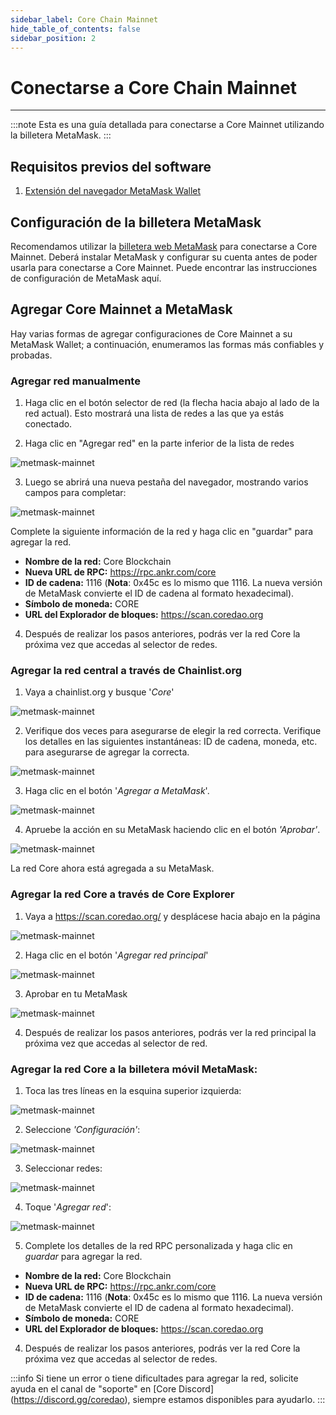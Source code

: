 ```yaml
---
sidebar_label: Core Chain Mainnet
hide_table_of_contents: false
sidebar_position: 2
---
```


# Conectarse a Core Chain Mainnet

---

:::note
Esta es una guía detallada para conectarse a Core Mainnet utilizando la billetera MetaMask.
:::

## Requisitos previos del software

1. [Extensión del navegador MetaMask Wallet](https://metamask.io/)

## Configuración de la billetera MetaMask

Recomendamos utilizar la [billetera web MetaMask](https://metamask.io/) para conectarse a Core Mainnet. Deberá instalar MetaMask y configurar su cuenta antes de poder usarla para conectarse a Core Mainnet. Puede encontrar las instrucciones de configuración de MetaMask aquí.

## Agregar Core Mainnet a MetaMask

Hay varias formas de agregar configuraciones de Core Mainnet a su MetaMask Wallet; a continuación, enumeramos las formas más confiables y probadas.

### Agregar red manualmente

1. Haga clic en el botón selector de red (la flecha hacia abajo al lado de la red actual). Esto mostrará una lista de redes a las que ya estás conectado.



2. Haga clic en "Agregar red" en la parte inferior de la lista de redes

![metmask-mainnet](../../static/img/miannet-wallet-config/mainnet-wallet-config-2.webp)

3. Luego se abrirá una nueva pestaña del navegador, mostrando varios campos para completar:

![metmask-mainnet](../../static/img/miannet-wallet-config/mainnet-wallet-config-3.webp)

Complete la siguiente información de la red y haga clic en "guardar" para agregar la red.

- **Nombre de la red:** Core Blockchain
- **Nueva URL de RPC:** https://rpc.ankr.com/core
- **ID de cadena:** 1116 (**Nota**: 0x45c es lo mismo que 1116. La nueva versión de MetaMask convierte el ID de cadena al formato hexadecimal).
- **Símbolo de moneda:** CORE
- **URL del Explorador de bloques:** https://scan.coredao.org

4. Después de realizar los pasos anteriores, podrás ver la red Core la próxima vez que accedas al selector de redes.

### Agregar la red central a través de Chainlist.org

1. Vaya a chainlist.org y busque '_Core_'

![metmask-mainnet](../../static/img/miannet-wallet-config/mainnet-wallet-config-4.webp)

2. Verifique dos veces para asegurarse de elegir la red correcta. Verifique los detalles en las siguientes instantáneas: ID de cadena, moneda, etc. para asegurarse de agregar la correcta.

![metmask-mainnet](../../static/img/miannet-wallet-config/mainnet-wallet-config-6.webp)

3. Haga clic en el botón '_Agregar a MetaMask_'.

![metmask-mainnet](../../static/img/miannet-wallet-config/mainnet-wallet-config-7.webp)

4. Apruebe la acción en su MetaMask haciendo clic en el botón _'Aprobar'_.

![metmask-mainnet](../../static/img/miannet-wallet-config/mainnet-wallet-config-8.webp)

La red Core ahora está agregada a su MetaMask.

### Agregar la red Core a través de Core Explorer

1. Vaya a https://scan.coredao.org/ y desplácese hacia abajo en la página

![metmask-mainnet](../../static/img/miannet-wallet-config/mainnet-wallet-config-9.webp)

2. Haga clic en el botón '_Agregar red principal_'

![metmask-mainnet](../../static/img/miannet-wallet-config/mainnet-wallet-config-10.webp)

3. Aprobar en tu MetaMask

![metmask-mainnet](../../static/img/miannet-wallet-config/mainnet-wallet-config-11.webp)

4. Después de realizar los pasos anteriores, podrás ver la red principal la próxima vez que accedas al selector de red.

### Agregar la red Core a la billetera móvil MetaMask:

1. Toca las tres líneas en la esquina superior izquierda:

![metmask-mainnet](../../static/img/miannet-wallet-config/mainnet-wallet-config-12.webp)

2. Seleccione _'Configuración'_:

![metmask-mainnet](../../static/img/miannet-wallet-config/mainnet-wallet-config-13.webp)

3. Seleccionar redes:

![metmask-mainnet](../../static/img/miannet-wallet-config/mainnet-wallet-config-14.webp)

4. Toque '_Agregar red_':

![metmask-mainnet](../../static/img/miannet-wallet-config/mainnet-wallet-config-15.webp)

5. Complete los detalles de la red RPC personalizada y haga clic en _guardar_ para agregar la red.

- **Nombre de la red:** Core Blockchain
- **Nueva URL de RPC:** https://rpc.ankr.com/core
- **ID de cadena:** 1116 (**Nota**: 0x45c es lo mismo que 1116. La nueva versión de MetaMask convierte el ID de cadena al formato hexadecimal).
- **Símbolo de moneda:** CORE
- **URL del Explorador de bloques:** https://scan.coredao.org

4. Después de realizar los pasos anteriores, podrás ver la red Core la próxima vez que accedas al selector de redes.

:::info
Si tiene un error o tiene dificultades para agregar la red, solicite ayuda en el canal de "soporte" en [Core Discord] (https://discord.gg/coredao), siempre estamos disponibles para ayudarlo.
:::
